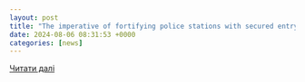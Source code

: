 ```yaml
---
layout: post
title: "The imperative of fortifying police stations with secured entry solutions"
date: 2024-08-06 08:31:53 +0000
categories: [news]
---
```


[Читати далі](https://www.securitymagazine.com/articles/100900-the-imperative-of-fortifying-police-stations-with-secured-entry-solutions?v=preview)
